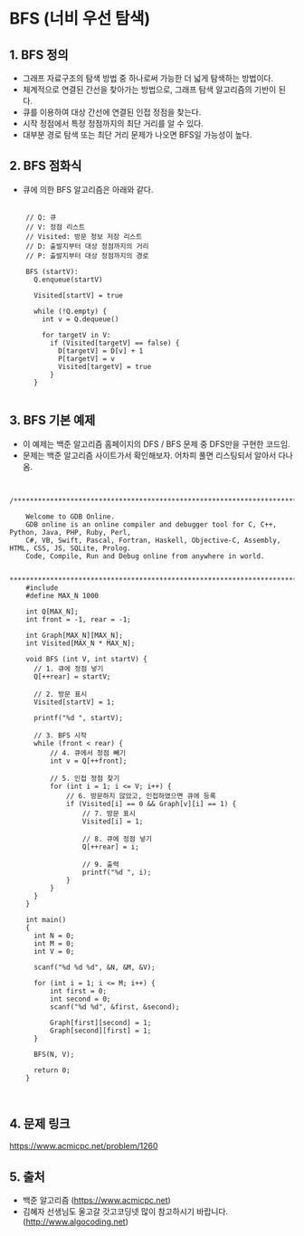 # BFS (너비 우선 탐색)

## 1. BFS 정의

+ 그래프 자료구조의 탐색 방법 중 하나로써 가능한 더 넓게 탐색하는 방법이다.
+ 체계적으로 연결된 간선을 찾아가는 방법으로, 그래프 탐색 알고리즘의 기반이 된다.
+ 큐를 이용하여 대상 간선에 연결된 인접 정점을 찾는다.
+ 시작 정점에서 특정 정점까지의 최단 거리를 알 수 있다.
+ 대부분 경로 탐색 또는 최단 거리 문제가 나오면 BFS일 가능성이 높다.

## 2. BFS 점화식

+ 큐에 의한 BFS 알고리즘은 아래와 같다.

<pre>
  <code>
    // Q: 큐
    // V: 정점 리스트
    // Visited: 방문 정보 저장 리스트
    // D: 출발지부터 대상 정점까지의 거리
    // P: 출발지부터 대상 정점까지의 경로

    BFS (startV):
      Q.enqueue(startV)

      Visited[startV] = true

      while (!Q.empty) {
        int v = Q.dequeue()

        for targetV in V:
          if (Visited[targetV] == false) {
            D[targetV] = D[v] + 1
            P[targetV] = v
            Visited[targetV] = true
          }
      }
  </code>
</pre>

## 3. BFS 기본 예제

+ 이 예제는 백준 알고리즘 홈페이지의 DFS / BFS 문제 중 DFS만을 구현한 코드임.
+ 문제는 백준 알고리즘 사이트가서 확인해보자. 어차피 풀면 리스팅되서 알아서 다나옴.

<pre>
  <code>
    /******************************************************************************

    Welcome to GDB Online.
    GDB online is an online compiler and debugger tool for C, C++, Python, Java, PHP, Ruby, Perl,
    C#, VB, Swift, Pascal, Fortran, Haskell, Objective-C, Assembly, HTML, CSS, JS, SQLite, Prolog.
    Code, Compile, Run and Debug online from anywhere in world.

    *******************************************************************************/
    #include <stdio.h>
    #define MAX_N 1000

    int Q[MAX_N];
    int front = -1, rear = -1;

    int Graph[MAX_N][MAX_N];
    int Visited[MAX_N * MAX_N];

    void BFS (int V, int startV) {
      // 1. 큐에 정점 넣기
      Q[++rear] = startV;

      // 2. 방문 표시
      Visited[startV] = 1;

      printf("%d ", startV);

      // 3. BFS 시작
      while (front < rear) {
          // 4. 큐에서 정점 빼기
          int v = Q[++front];

          // 5. 인접 정점 찾기
          for (int i = 1; i <= V; i++) {
              // 6. 방문하지 않았고, 인접하였으면 큐에 등록
              if (Visited[i] == 0 && Graph[v][i] == 1) {
                  // 7. 방문 표시
                  Visited[i] = 1;

                  // 8. 큐에 정점 넣기
                  Q[++rear] = i;

                  // 9. 출력
                  printf("%d ", i);
              }
          }
      }
    }

    int main()
    {
      int N = 0;
      int M = 0;
      int V = 0;

      scanf("%d %d %d", &N, &M, &V);

      for (int i = 1; i <= M; i++) {
          int first = 0;
          int second = 0;
          scanf("%d %d", &first, &second);

          Graph[first][second] = 1;
          Graph[second][first] = 1;
      }

      BFS(N, V);

      return 0;
    }

  </code>
</pre>

## 4. 문제 링크

<https://www.acmicpc.net/problem/1260>

## 5. 출처

+ 백준 알고리즘 (https://www.acmicpc.net)
+ 김혜자 선생님도 울고갈 갓고코딩넷 많이 참고하시기 바랍니다. (http://www.algocoding.net)
